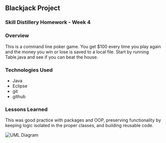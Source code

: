 ## Blackjack Project
### Skill Distillery Homework - Week 4

### Overview
This is a command line poker game. You get $100 every time you play again and the money you win or lose is saved to a local file. Start by running Table.java and see if you can beat the house. 

### Technologies Used
  * Java
  * Eclipse
  * git
  * github

### Lessons Learned
This was good practice with packages and OOP, preserving functionality by keeping logic isolated in the proper classes, and building reusable code. 

![UML Diagram](https://github.com/SkillDistillery/SD20/blob/master/java2/Blackjack/images/Blackjack.png?raw=true)